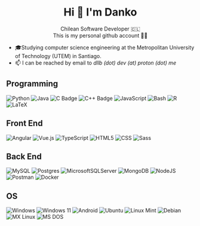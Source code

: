 <h1 align="center"> Hi 👋 I'm Danko</h1>
<p align="center"> Chilean Software Developer 🇨🇱
<br />
This is my personal github account 👨‍💻
</p>

- 🎓Studying computer science engineering at the Metropolitan University of Technology (UTEM) in Santiago.
- 📫 I can be reached by email to _dllb (dot) dev (at) proton (dot) me_

## Programming

![Python](https://img.shields.io/badge/Python-3670A0?style=flat&logo=python&logoColor=ffdd54)
![Java](https://img.shields.io/badge/Java-%23ED8B00.svg?style=flat&logo=openjdk&logoColor=white)
![C Badge](https://img.shields.io/badge/C-A8B9CC?logo=c&logoColor=fff&style=flat)
![C++ Badge](https://img.shields.io/badge/C%2B%2B-00599C?logo=cplusplus&logoColor=fff&style=flat)
![JavaScript](https://img.shields.io/badge/JavaScript-%23323330.svg?style=flat&logo=javascript&logoColor=%23F7DF1E)
![Bash](https://img.shields.io/badge/Bash-4EAA25?logo=gnubash&logoColor=fff)
![R](https://img.shields.io/badge/R-%23276DC3.svg?style=flat&logo=r&logoColor=white)
![LaTeX](https://img.shields.io/badge/LaTeX-%23008080.svg?style=flat&logo=latex&logoColor=white)

## Front End

![Angular](https://img.shields.io/badge/Angular-%23DD0031.svg?logo=angular&logoColor=white)
![Vue.js](https://img.shields.io/badge/Vue.js-4FC08D?logo=vuedotjs&logoColor=fff)
![TypeScript](https://img.shields.io/badge/TypeScript-3178C6?logo=typescript&logoColor=fff)
![HTML5](https://img.shields.io/badge/html5-%23E34F26.svg?style=flat&logo=html5&logoColor=white)
![CSS](https://img.shields.io/badge/CSS-1572B6?logo=css3&logoColor=fff)
![Sass](https://img.shields.io/badge/Sass-C69?logo=sass&logoColor=fff)

## Back End 

![MySQL](https://img.shields.io/badge/mysql-4479A1.svg?style=flat&logo=mysql&logoColor=white)
![Postgres](https://img.shields.io/badge/postgres-%23316192.svg?style=flat&logo=postgresql&logoColor=white)
![MicrosoftSQLServer](https://img.shields.io/badge/Microsoft%20SQL%20Server-CC2927?style=flat%20sql%20server&logoColor=white)
![MongoDB](https://img.shields.io/badge/MongoDB-%234ea94b.svg?style=flat&logo=mongodb&logoColor=white)
![NodeJS](https://img.shields.io/badge/Node.js-6DA55F?logo=node.js&logoColor=white)
![Postman](https://img.shields.io/badge/-Postman-FF6C37?style=flat&logo=postman&logoColor=white)
![Docker](https://img.shields.io/badge/Docker-2496ED?logo=docker&logoColor=fff)

## OS

![Windows](https://img.shields.io/badge/Windows-0078D6?style=flat&logo=windows&logoColor=white)
![Windows 11](https://img.shields.io/badge/Windows%2011-%230079d5.svg?style=flat&logo=Windows%2011&logoColor=white)
![Android](https://img.shields.io/badge/Android-3DDC84?style=flat&logo=android&logoColor=white)
![Ubuntu](https://img.shields.io/badge/Ubuntu-E95420?style=flat&logo=ubuntu&logoColor=white)
![Linux Mint](https://img.shields.io/badge/Linux%20Mint-87CF3E?style=flat&logo=Linux%20Mint&logoColor=white)
![Debian](https://img.shields.io/badge/Debian-A81D33?logo=debian&logoColor=fff)
![MX Linux](https://img.shields.io/badge/MX%20Linux-000?logo=mxlinux&logoColor=fff)
![MS DOS](https://img.shields.io/badge/MS%20DOS-yellow?logo=docsdotrs&logoColor=000)
